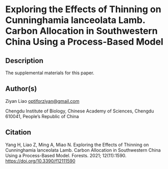 # Exploring the Effects of Thinning on Cunninghamia lanceolata Lamb. Carbon Allocation in Southwestern China Using a Process-Based Model
## Description

The supplemental materials for this paper.

## Author(s)

Ziyan Liao optiforziyan@gmail.com

Chengdu Institute of Biology, Chinese Academy of Sciences, Chengdu 610041, People’s Republic of China


## Citation
Yang H, Liao Z, Ming A, Miao N. Exploring the Effects of Thinning on Cunninghamia lanceolata Lamb. Carbon Allocation in Southwestern China Using a Process-Based Model. Forests. 2021; 12(11):1590. https://doi.org/10.3390/f12111590
